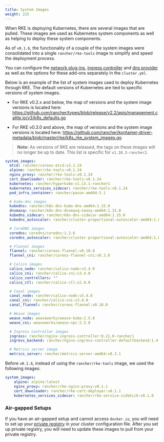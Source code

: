 ```yaml
---
title: System Images
weight: 225
---
```

When RKE is deploying Kubernetes, there are several images that are pulled. These images are used as Kubernetes system components as well as helping to deploy these system components.  

As of `v0.1.6`, the functionality of a couple of the system images were consolidated into a single `rancher/rke-tools` image to simplify and speed the deployment process.

You can configure the [network plug-ins]({{<baseurl>}}/rke/latest/en/config-options/add-ons/network-plugins/), [ingress controller]({{<baseurl>}}/rke/latest/en/config-options/add-ons/ingress-controllers/) and [dns provider]({{<baseurl>}}/rke/latest/en/config-options/add-ons/dns/) as well as the options for these add-ons separately in the `cluster.yml`.

Below is an example of the list of system images used to deploy Kubernetes through RKE. The default versions of Kubernetes are tied to specific versions of system images. 

- For RKE v0.2.x and below, the map of versions and the system image versions is located here: https://github.com/rancher/types/blob/release/v2.2/apis/management.cattle.io/v3/k8s_defaults.go

- For RKE v0.3.0 and above, the map of versions and the system image versions is located here: https://github.com/rancher/kontainer-driver-metadata/blob/master/rke/k8s_rke_system_images.go

> **Note:** As versions of RKE are released, the tags on these images will no longer be up to date. This list is specific for `v1.10.3-rancher2`.

```yaml
system_images:
  etcd: rancher/coreos-etcd:v3.2.24
  alpine: rancher/rke-tools:v0.1.24
  nginx_proxy: rancher/rke-tools:v0.1.24
  cert_downloader: rancher/rke-tools:v0.1.24
  kubernetes: rancher/hyperkube:v1.13.1-rancher1
  kubernetes_services_sidecar: rancher/rke-tools:v0.1.24
  pod_infra_container: rancher/pause-amd64:3.1

  # kube-dns images
  kubedns: rancher/k8s-dns-kube-dns-amd64:1.15.0
  dnsmasq: rancher/k8s-dns-dnsmasq-nanny-amd64:1.15.0
  kubedns_sidecar: rancher/k8s-dns-sidecar-amd64:1.15.0
  kubedns_autoscaler: rancher/cluster-proportional-autoscaler-amd64:1.0.0

  # CoreDNS images
  coredns: coredns/coredns:1.2.6
  coredns_autoscaler: rancher/cluster-proportional-autoscaler-amd64:1.0.0

  # Flannel images
  flannel: rancher/coreos-flannel:v0.10.0
  flannel_cni: rancher/coreos-flannel-cni:v0.3.0

  # Calico images
  calico_node: rancher/calico-node:v3.4.0
  calico_cni: rancher/calico-cni:v3.4.0
  calico_controllers: ""
  calico_ctl: rancher/calico-ctl:v2.0.0

  # Canal images
  canal_node: rancher/calico-node:v3.4.0
  canal_cni: rancher/calico-cni:v3.4.0
  canal_flannel: rancher/coreos-flannel:v0.10.0

  # Weave images
  weave_node: weaveworks/weave-kube:2.5.0
  weave_cni: weaveworks/weave-npc:2.5.0

  # Ingress controller images
  ingress: rancher/nginx-ingress-controller:0.21.0-rancher1
  ingress_backend: rancher/nginx-ingress-controller-defaultbackend:1.4

  # Metrics server image
  metrics_server: rancher/metrics-server-amd64:v0.3.1
```

Before `v0.1.6`, instead of using the `rancher/rke-tools` image, we used the following images:

```yaml
system_images:
    alpine: alpine:latest
    nginx_proxy: rancher/rke-nginx-proxy:v0.1.1
    cert_downloader: rancher/rke-cert-deployer:v0.1.1
    kubernetes_services_sidecar: rancher/rke-service-sidekick:v0.1.0
```

### Air-gapped Setups

If you have an air-gapped setup and cannot access `docker.io`, you will need to set up your [private registry]({{<baseurl>}}/rke/latest/en/config-options/private-registries/) in your cluster configuration file. After you set up private registry, you will need to update these images to pull from your private registry.
